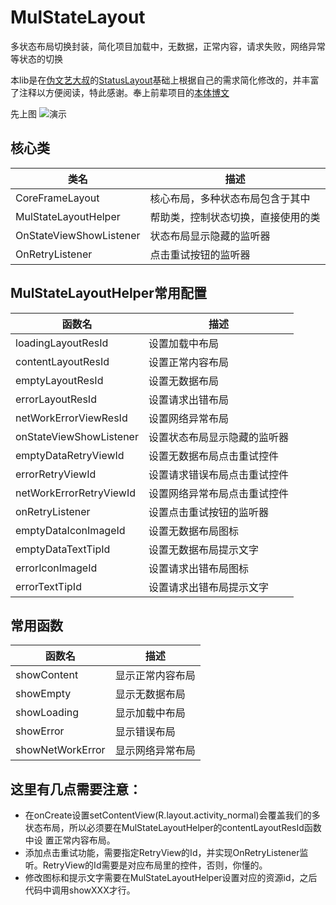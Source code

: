 # MulStateLayout
多状态布局切换封装，简化项目加载中，无数据，正常内容，请求失败，网络异常等状态的切换

本lib是在[伪文艺大叔][1]的[StatusLayout][2]基础上根据自己的需求简化修改的，并丰富了注释以方便阅读，特此感谢。奉上前辈项目的[本体博文][3]

先上图
 ![演示](https://github.com/changliugang/MulStateLayout/raw/master/art/show.gif)  

## 核心类

类名 | 描述
----- | -----
CoreFrameLayout | 核心布局，多种状态布局包含于其中
MulStateLayoutHelper | 帮助类，控制状态切换，直接使用的类
OnStateViewShowListener | 状态布局显示隐藏的监听器
OnRetryListener | 点击重试按钮的监听器

## MulStateLayoutHelper常用配置

函数名 | 描述
----- | -----
loadingLayoutResId | 设置加载中布局
contentLayoutResId | 设置正常内容布局
emptyLayoutResId | 设置无数据布局
errorLayoutResId | 设置请求出错布局
netWorkErrorViewResId | 设置网络异常布局
onStateViewShowListener | 设置状态布局显示隐藏的监听器
emptyDataRetryViewId | 设置无数据布局点击重试控件
errorRetryViewId | 设置请求错误布局点击重试控件
netWorkErrorRetryViewId | 设置网络异常布局点击重试控件
onRetryListener | 设置点击重试按钮的监听器
emptyDataIconImageId | 设置无数据布局图标
emptyDataTextTipId | 设置无数据布局提示文字
errorIconImageId | 设置请求出错布局图标
errorTextTipId | 设置请求出错布局提示文字

## 常用函数
函数名 | 描述
----- | -----
showContent | 显示正常内容布局
showEmpty | 显示无数据布局
showLoading | 显示加载中布局
showError | 显示错误布局
showNetWorkError | 显示网络异常布局

## 这里有几点需要注意：
* 在onCreate设置setContentView(R.layout.activity_normal)会覆盖我们的多状态布局，所以必须要在MulStateLayoutHelper的contentLayoutResId函数中设  置正常内容布局。
* 添加点击重试功能，需要指定RetryView的Id，并实现OnRetryListener监听。RetryView的Id需要是对应布局里的控件，否则，你懂的。
* 修改图标和提示文字需要在MulStateLayoutHelper设置对应的资源id，之后代码中调用showXXX才行。


[1]:http://www.jianshu.com/u/030d732a71d2 "伪文艺大叔"
[2]:https://github.com/chenpengfei88/StatusLayout "StatusLayout"
[3]:http://www.jianshu.com/p/9d53893b3eda "本体博文"
